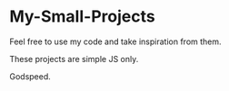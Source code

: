 # My-Small-Projects
Feel free to use my code and take inspiration from them.

These projects are simple JS only.

Godspeed.
